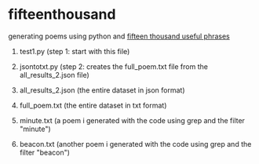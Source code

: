 # fifteenthousand

generating poems using python and [fifteen thousand useful phrases](http://www.gutenberg.org/ebooks/18362)


1. test1.py (step 1: start with this file)
2. jsontotxt.py (step 2: creates the full_poem.txt file from the all_results_2.json file)

3. all_results_2.json (the entire dataset in json format)
4. full_poem.txt (the entire dataset in txt format)
5. minute.txt (a poem i generated with the code using grep and the filter "minute")
6. beacon.txt (another poem i generated with the code using grep and the filter "beacon")
